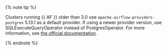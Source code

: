 {% note tip %}

Clusters running {{ AF }} older than 3.0 use `apache-airflow-providers-postgres` 5.13.1 as a default provider. If using a newer provider version, use SQLExecuteQueryOperator instead of PostgresOperator. For more information, see [the official documentation](https://airflow.apache.org/docs/apache-airflow-providers-postgres/6.0.0/operators/postgres_operator_howto_guide.html).

{% endnote %}